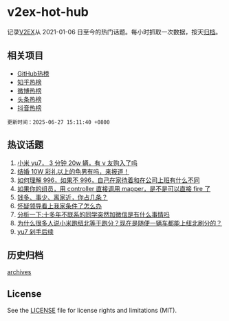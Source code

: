 # v2ex-hot-hub

 记录[V2EX](https://www.v2ex.com/)从 2021-01-06 日至今的热门话题。每小时抓取一次数据，按天[归档](archives)。
 
 ## 相关项目

- [GitHub热榜](https://github.com/lonnyzhang423/github-hot-hub)
- [知乎热榜](https://github.com/lonnyzhang423/zhihu-hot-hub)
- [微博热榜](https://github.com/lonnyzhang423/weibo-hot-hub)
- [头条热榜](https://github.com/lonnyzhang423/toutiao-hot-hub)
- [抖音热榜](https://github.com/lonnyzhang423/douyin-hot-hub)


 `更新时间：2025-06-27 15:11:40 +0800`

## 热议话题

1. [小米 yu7， 3 分钟 20w 辆，有 v 友购入了吗](https://www.v2ex.com/t/1141347)
1. [结婚 10W 彩礼以上的龟男有吗，来报道！](https://www.v2ex.com/t/1141228)
1. [如何理解 996，如果不 996，自己在家待着和在公司上班有什么不同](https://www.v2ex.com/t/1141223)
1. [如果你的组员，用 controller 直接调用 mapper，是不是可以直接 fire 了](https://www.v2ex.com/t/1141353)
1. [钱多、事少、离家近，你占几条？](https://www.v2ex.com/t/1141248)
1. [怀疑领导看上我家条件了怎么办](https://www.v2ex.com/t/1141408)
1. [分析一下:十多年不联系的同学突然加微信是有什么事情吗](https://www.v2ex.com/t/1141231)
1. [为什么很多人说小米跑纽北等于跑分？现在是随便一辆车都能上纽北刷分的？](https://www.v2ex.com/t/1141378)
1. [yu7 剁手后续](https://www.v2ex.com/t/1141352)

## 历史归档

[archives](archives)

## License

See the [LICENSE](LICENSE) file for license rights and limitations (MIT).
